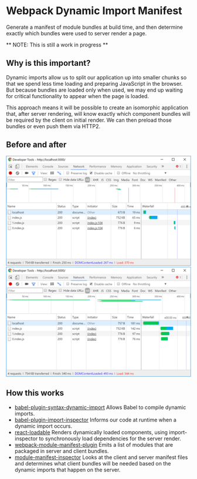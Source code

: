 # Webpack Dynamic Import Manifest

Generate a manifest of module bundles at build time, and then determine exactly
which bundles were used to server render a page.

** NOTE: This is still a work in progress **

## Why is this important?

Dynamic imports allow us to split our application up into smaller chunks so that
we spend less time loading and preparing JavaScript in the browser. But because
bundles are loaded only when used, we may end up waiting for critical
functionality to appear when the page is loaded.

This approach means it will be possible to create an isomorphic application
that, after server rendering, will know exactly which component bundles will
be required by the client on initial render. We can then preload those bundles
or even push them via HTTP2.

## Before and after

![Before](/docs/before.png?raw=true)
![After](/docs/after.png?raw=true)

## How this works

* [babel-plugin-syntax-dynamic-import](https://github.com/babel/babel/tree/master/packages/babel-plugin-syntax-dynamic-import)
  Allows Babel to compile dynamic imports.
* [babel-plugin-import-inspector](https://github.com/thejameskyle/babel-plugin-import-inspector)
  Informs our code at runtime when a dynamic import occurs.
* [react-loadable](https://github.com/thejameskyle/react-loadable)
  Renders dynamically loaded components, using import-inspector to synchronously
  load dependencies for the server render.
* [webpack-module-manifest-plugin](https://github.com/joshduck/webpack-module-manifest-plugin)
  Emits a list of modules that are packaged in server and client bundles.
* [module-manifest-inspector](https://github.com/joshduck/module-manifest-inspector)
  Looks at the client and server manifest files and determines what client
  bundles will be needed based on the dynamic imports that happen on the server. 

